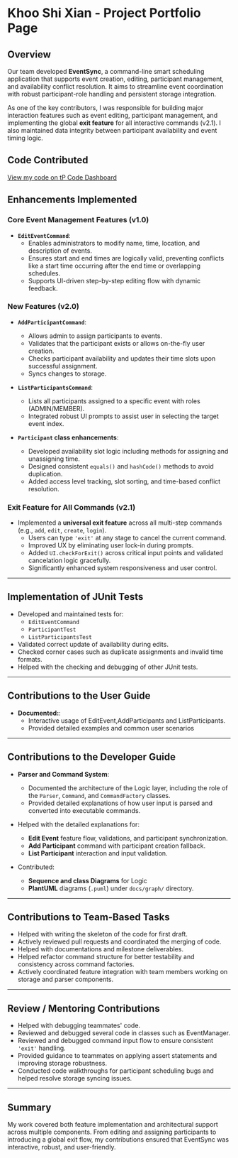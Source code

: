 # Khoo Shi Xian - Project Portfolio Page

## Overview
Our team developed **EventSync**, a command-line smart scheduling application that supports event creation, editing, participant management, and availability conflict resolution. It aims to streamline event coordination with robust participant-role handling and persistent storage integration.

As one of the key contributors, I was responsible for building major interaction features such as event editing, participant management, and implementing the global **exit feature** for all interactive commands (v2.1). I also maintained data integrity between participant availability and event timing logic.

## Code Contributed
[View my code on tP Code Dashboard](https://nus-cs2113-ay2425s2.github.io/tp-dashboard/?search=sxkhoo&sort=groupTitle&sortWithin=title&timeframe=commit&mergegroup=&groupSelect=groupByRepos&breakdown=true&checkedFileTypes=docs~functional-code~test-code~other&since=2025-02-21&tabOpen=true&tabType=authorship&tabAuthor=sxkhoo&tabRepo=AY2425S2-CS2113-W13-2%2Ftp%5Bmaster%5D&authorshipIsMergeGroup=false&authorshipFileTypes=docs~functional-code~test-code&authorshipIsBinaryFileTypeChecked=false&authorshipIsIgnoredFilesChecked=false)

## Enhancements Implemented

### Core Event Management Features (v1.0)
- **`EditEventCommand`**:
  - Enables administrators to modify name, time, location, and description of events.
  - Ensures start and end times are logically valid, preventing conflicts like a start time occurring after the end time or overlapping schedules.
  - Supports UI-driven step-by-step editing flow with dynamic feedback.

### New Features (v2.0)
- **`AddParticipantCommand`**:
  - Allows admin to assign participants to events.
  - Validates that the participant exists or allows on-the-fly user creation.
  - Checks participant availability and updates their time slots upon successful assignment.
  - Syncs changes to storage.

- **`ListParticipantsCommand`**:
  - Lists all participants assigned to a specific event with roles (ADMIN/MEMBER).
  - Integrated robust UI prompts to assist user in selecting the target event index.

- **`Participant` class enhancements**:
  - Developed availability slot logic including methods for assigning and unassigning time.
  - Designed consistent `equals()` and `hashCode()` methods to avoid duplication.
  - Added access level tracking, slot sorting, and time-based conflict resolution.

### Exit Feature for All Commands (v2.1)
- Implemented a **universal exit feature** across all multi-step commands (e.g., `add`, `edit`, `create`, `login`).
  - Users can type `'exit'` at any stage to cancel the current command.
  - Improved UX by eliminating user lock-in during prompts.
  - Added `UI.checkForExit()` across critical input points and validated cancelation logic gracefully.
  - Significantly enhanced system responsiveness and user control.

---

## Implementation of JUnit Tests
- Developed and maintained tests for:
  - `EditEventCommand`
  - `ParticipantTest`
  - `ListParticipantsTest`
- Validated correct update of availability during edits.
- Checked corner cases such as duplicate assignments and invalid time formats.
- Helped with the checking and debugging of other JUnit tests.

---

## Contributions to the User Guide
- **Documented:**:
  - Interactive usage of EditEvent,AddParticipants and ListParticipants.
  - Provided detailed examples and common user scenarios

---

## Contributions to the Developer Guide
- **Parser and Command System**:
  - Documented the architecture of the Logic layer, including the role of the `Parser`, `Command`, and `CommandFactory` classes.
  - Provided detailed explanations of how user input is parsed and converted into executable commands.

- Helped with the detailed explanations for:
  - **Edit Event** feature flow, validations, and participant synchronization.  
  - **Add Participant** command with participant creation fallback.
  - **List Participant** interaction and input validation.

- Contributed:
  - **Sequence and class Diagrams** for Logic
  - **PlantUML** diagrams (`.puml`) under `docs/graph/` directory.

---

## Contributions to Team-Based Tasks
- Helped with writing the skeleton of the code for first draft. 
- Actively reviewed pull requests and coordinated the merging of code.
- Helped with documentations and milestone deliverables.
- Helped refactor command structure for better testability and consistency across command factories.
- Actively coordinated feature integration with team members working on storage and parser components.

---

## Review / Mentoring Contributions
- Helped with debugging teammates' code.
- Reviewed and debugged several code in classes such as EventManager.
- Reviewed and debugged command input flow to ensure consistent `'exit'` handling.
- Provided guidance to teammates on applying assert statements and improving storage robustness.
- Conducted code walkthroughs for participant scheduling bugs and helped resolve storage syncing issues.

---

## Summary
My work covered both feature implementation and architectural support across multiple components. From editing and assigning participants to introducing a global exit flow, my contributions ensured that EventSync was interactive, robust, and user-friendly.
